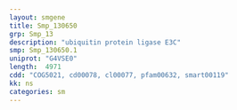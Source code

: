 ```yaml
---
layout: smgene
title: Smp_130650
grp: Smp_13
description: "ubiquitin protein ligase E3C"
smp: Smp_130650.1
uniprot: "G4VSE0"
length:  4971
cdd: "COG5021, cd00078, cl00077, pfam00632, smart00119"
kk: ns
categories: sm
---
```

